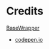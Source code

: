 # Credits

 [BaseWrapper](./src/components/UI/BaseWrapper.vue)

- [codepen.io](https://codepen.io/kuvinod5/pen/WNvzazr)
